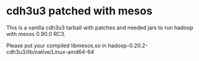 cdh3u3 patched with mesos
=========================

This is a vanilla cdh3u3 tarball with patches and needed jars to run hadoop with mesos 0.90.0 RC3.

Please put your compiled libmesos.so in hadoop-0.20.2-cdh3u3/lib/native/Linux-amd64-64
